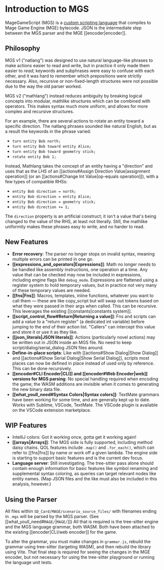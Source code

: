 # Introduction to MGS

MageGameScript (MGS) is a [custom scripting language](https://en.wikipedia.org/wiki/Domain-specific_language) that compiles to Mage Game Engine (MGE) bytecode. JSON is the intermediate step between the MGS parser and the MGE [[encoder|encoder]].

## Philosophy

MGS v1 ("natlang") was designed to use natural language-like phrases to make actions easier to read and write, but in practice it only made them easier to _read_; keywords and subphrases were easy to confuse with each other, and it was hard to remember which prepositions were strictly necessary. Also, recursive or non-fixed-length structures were not possible due to the way the old parser worked.

MGS v2 ("mathlang") instead reduces ambiguity by breaking logical concepts into modular, mathlike structures which can be combined with operators. This makes syntax much more uniform, and allows for more complex and recursive structures.

For an example, there are several actions to rotate an entity toward a specific direction. The natlang phrases sounded like natural English, but as a result the keywords in the phrase varied:

- `turn entity Bob north;`
- `turn entity Bob toward entity Alice;`
- `turn entity Bob toward geometry stick;`
- `rotate entity Bob 1;`

Instead, Mathlang takes the concept of an entity having a "direction" and uses that as the LHS of an [[actions#Assign Direction Value|assignment operation]] (or an [[actions#Change Int Value|op-equals operation]]), with a few types of compatible RHSs:

- `entity Bob direction = north;`
- `entity Bob direction = entity Alice;`
- `entity Bob direction = geometry stick;`
- `entity Bob direction += 1;`

The `direction` property is an artificial construct; it isn't a value that's being changed to the value of the RHS, at least not literally. Still, the mathlike uniformity makes these phrases easy to write, and no harder to read.

## New Features

- **Error recovery**: The parser no longer stops on invalid syntax, meaning multiple errors can be printed in one go.
- **[[expressions_and_operators|Expressions]]**: Math no longer needs to be handled like assembly instructions, one operation at a time. Any value that can be checked may now be included in expressions, including engine flags like `debug_mode`. Expressions are flattened using a register system to hold temporary values, but in practice not very many of these temporary values are needed.
- **[[fns|Fns]]**: Macros, templates, inline functions, whatever you want to call them — these are like copy_script but will swap out tokens based on what they were passed in their args when called. This can be recursive. This leverages the existing [[constants|constants system]].
- **[[script_control_flow#Return|Returning a value]]**: Fns and scripts can add a value to a "return register" (a dedicated int variable) before jumping to the end of their action list. "Callers" can intercept this value and store it or use it as they like.
- **[[json_literals|JSON literals]]**: Actions (particularly novel actions) may be written out in JSON inside an MGS file. No need to keep script/dialog/serial_dialog JSON files around.
- **Define-in-place scripts**: Like with [[actions#Show Dialog|Show Dialog]] and [[actions#Show Serial Dialog|Show Serial Dialog]], scripts most places can now be defined in place instead of used only by reference. This can be done recursively.
- **[[encoder#CLI Encoder|CLI]] and [[encoder#Web Encoder|web]] versions for MGS parsing**: No special handling required when encoding the game; the WASM additions are invisible when it comes to generating the new binary data file.
- **[[what_youll_need#Syntax Colors|Syntax colors]]**: TextMate grammars have been working for some time, and are generally kept up to date. Works with Sublime, VSCode, TextMate. The VSCode plugin is available on the VSCode extension marketplace.

## WIP Features

- IntelliJ colors: Got it working once, gotta get it working again!
- **[[arrays|Arrays]]**: The MGS side is fully supported, including method daisy chains. QOL features include `.map()` and `.for_each()`, which can refer to [[fns|fns]] by name or work off a given lambda. The engine side is starting to support basic features and is the current dev focus.
- **Language server**: Still investigating. The tree-sitter pass alone should contain enough information for basic features like symbol renaming and supplemental syntax coloring, as queries can target relevant nodes like entity names. (Map JSON files and the like must also be included in this analysis, however.)

## Using the Parser

All files within `SD_Card/MAGE/scenario_source_files/` with filenames ending in `.mgs` will be parsed by the MGS parser. (See [[what_youll_need#`MAGE/`|`MAGE/`]]) All that is required is the tree-sitter engine and the MGS language grammar, both WASM. Both have been attached to the existing [[encoder|CLI/web encoder]] for the game.

To alter the grammar, you must make changes in `grammar.js`, rebuild the grammar using tree-sitter (targeting WASM), and then rebuild the library using Vite. That final step is required for seeing the changes in the MGE encoder, but not necessary for using the tree-sitter playground or running the language unit tests.
